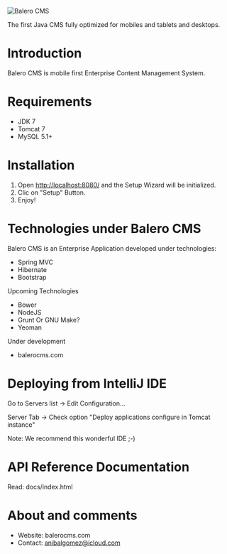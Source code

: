 ![Balero CMS](http://demo.balerocms.com/site/apps/admin/panel/images/logo.png)


The first Java CMS fully optimized for mobiles and tablets and desktops.

Introduction
=============

Balero CMS is mobile first Enterprise Content Management System.

Requirements
============

* JDK 7
* Tomcat 7
* MySQL 5.1+

Installation
============

1. Open [http://localhost:8080/](http://localhost:8080/) and the Setup Wizard will be initialized.
2. Clic on "Setup" Button.
3. Enjoy!

Technologies under Balero CMS
=============================

Balero CMS is an Enterprise Application developed
under technologies:

* Spring MVC
* Hibernate
* Bootstrap

Upcoming Technologies

* Bower
* NodeJS
* Grunt Or GNU Make?
* Yeoman

Under development

* balerocms.com

Deploying from IntelliJ IDE
===========================

Go to Servers list -> Edit Configuration...

Server Tab -> Check option "Deploy applications configure in Tomcat instance"

Note: We recommend this wonderful IDE ;-)

API Reference Documentation
===========================

Read: docs/index.html

About and comments
==================

* Website: balerocms.com
* Contact: anibalgomez@icloud.com

